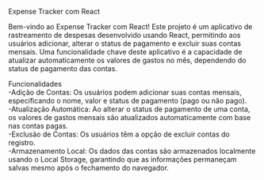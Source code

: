 Expense Tracker com React

Bem-vindo ao Expense Tracker com React! Este projeto é um aplicativo de rastreamento de despesas desenvolvido usando React, permitindo aos usuários adicionar, alterar o status de pagamento e excluir suas contas mensais. Uma funcionalidade chave deste aplicativo é a capacidade de atualizar automaticamente os valores de gastos no mês, dependendo do status de pagamento das contas.

Funcionalidades\
-Adição de Contas: Os usuários podem adicionar suas contas mensais, especificando o nome, valor e status de pagamento (pago ou não pago).\
-Atualização Automática: Ao alterar o status de pagamento de uma conta, os valores de gastos mensais são atualizados automaticamente com base nas contas pagas.\
-Exclusão de Contas: Os usuários têm a opção de excluir contas do registro.\
-Armazenamento Local: Os dados das contas são armazenados localmente usando o Local Storage, garantindo que as informações permaneçam salvas mesmo após o fechamento do navegador.
